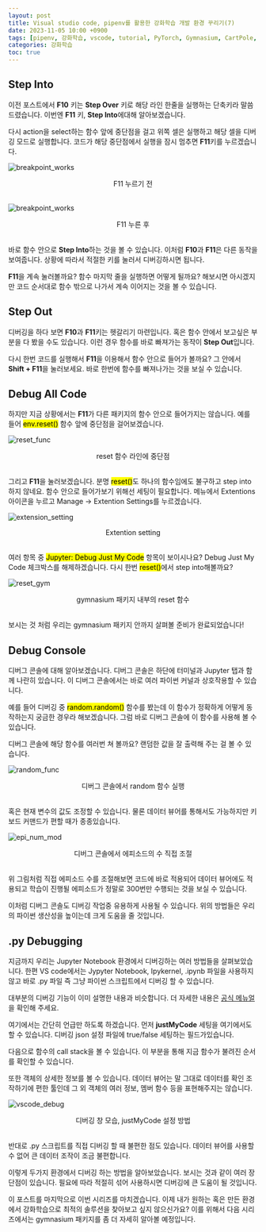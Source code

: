 ```yaml
---
layout: post
title: Visual studio code, pipenv를 활용한 강화학습 개발 환경 꾸리기(7)
date: 2023-11-05 10:00 +0900
tags: [pipenv, 강화학습, vscode, tutorial, PyTorch, Gymnasium, CartPole, debug, Jupyter Notebook]
categories: 강화학습
toc: true
---
```


## Step Into

이전 포스트에서 **F10** 키는 **Step Over** 키로 해당 라인 한줄을 실행하는 단축키라 말씀드렸습니다.
이번엔 **F11** 키, **Step Into**에대해 알아보겠습니다.

다시 action을 select하는 함수 앞에 중단점을 걸고 위쪽 셀은 실행하고 해당 셀을 디버깅 모드로 실행합니다.
코드가 해당 중단점에서 실행을 잠시 멈추면 **F11**키를 누르겠습니다.

![breakpoint_works](/assets/img/RL_6/breakpoint_works.png)
<center>F11 누르기 전</center>
<br/>

![breakpoint_works](/assets/img/RL_7/select_into.png)
<center>F11 누른 후</center>
<br/>

바로 함수 안으로 **Step Into**하는 것을 볼 수 있습니다.
이처럼 **F10**과 **F11**은 다른 동작을 보여줍니다.
상황에 따라서 적절한 키를 눌러서 디버깅하시면 됩니다.

**F11**을 계속 눌러볼까요?
함수 마지막 줄을 실행하면 어떻게 될까요?
해보시면 아시겠지만 코드 순서대로 함수 밖으로 나가서 계속 이어지는 것을 볼 수 있습니다.

## Step Out

디버깅을 하다 보면 **F10**과 **F11**키는 헷갈리기 마련입니다.
혹은 함수 안에서 보고싶은 부분을 다 봤을 수도 있습니다.
이런 경우 함수를 바로 빠져가는 동작이 **Step Out**입니다.

다시 한번 코드를 실행해서 **F11**을 이용해서 함수 안으로 들어가 볼까요?
그 안에서 **Shift + F11**을 눌러보세요.
바로 한번에 함수를 빠져나가는 것을 보실 수 있습니다.


## Debug All Code

하지만 지금 상황에서는 **F11**가 다른 패키지의 함수 안으로 들어가지는 않습니다.
예를 들어 <mark>env.reset()</mark> 함수 앞에 중단점을 걸어보겠습니다.

![reset_func](/assets/img/RL_7/reset_func.png)
<center>reset 함수 라인에 중단점</center>
<br/>

그리고 **F11**을 눌러보겠습니다.
분명 <mark>reset()</mark>도 하나의 함수임에도 불구하고 step into하지 않네요.
함수 안으로 들어가보기 위해선 세팅이 필요합니다.
메뉴에서 Extentions 아이콘을 누르고 Manage -> Extention Settings를 누르겠습니다.

![extension_setting](/assets/img/RL_7/extension_setting.png)
<center>Extention setting</center>
<br/>

여러 항목 중 <mark>Jupyter: Debug Just My Code</mark> 항목이 보이시나요?
Debug Just My Code 체크박스를 해제하겠습니다.
다시 한번 <mark>reset()</mark>에서 step into해볼까요?

![reset_gym](/assets/img/RL_7/reset_gym.png)
<center>gymnasium 패키지 내부의 reset 함수</center>
<br/>

보시는 것 처럼 우리는 gymnasium 패키지 안까지 살펴볼 준비가 완료되었습니다!

## Debug Console

디버그 콘솔에 대해 알아보겠습니다.
디버그 콘솔은 하단에 터미널과 Jupyter 탭과 함께 나란히 있습니다.
이 디버그 콘솔에서는 바로 여러 파이썬 커널과 상호작용할 수 있습니다.

예를 들어 디버깅 중 <mark>random.random()</mark> 함수를 봤는데 이 함수가 정확하게 어떻게 동작하는지 궁금한 경우라 해보겠습니다.
그럼 바로 디버그 콘솔에 이 함수를 사용해 볼 수 있습니다.

디버그 콘솔에 해당 함수를 여러번 쳐 볼까요?
랜덤한 값을 잘 출력해 주는 걸 볼 수 있습니다.

![random_func](/assets/img/RL_7/random_func.png)
<center>디버그 콘솔에서 random 함수 실행</center>
<br/>

혹은 현재 변수의 값도 조정할 수 있습니다.
물론 데이터 뷰어를 통해서도 가능하지만 키보드 커맨드가 편할 때가 종종있습니다.

![epi_num_mod](/assets/img/RL_7/epi_num_mod.png)
<center>디버그 콘솔에서 에피소드의 수 직접 조절</center>
<br/>

위 그림처럼 직접 에피소드 수를 조절해보면 코드에 바로 적용되어 데이터 뷰어에도 적용되고 학습이 진행될 에피소드가 정말로 300번만 수행되는 것을 보실 수 있습니다.

이처럼 디버그 콘솔도 디버깅 작업중 유용하게 사용될 수 있습니다.
위의 방법들은 우리의 파이썬 생산성을 높이는데 크게 도움을 줄 것입니다.

## .py Debugging

지금까지 우리는 Jupyter Notebook 환경에서 디버깅하는 여러 방법들을 살펴보았습니다.
한편 VS code에서는 Jypyter Notebook, Ipykernel, .ipynb 파일을 사용하지 않고 바로 .py 파일 즉 그냥 파이썬 스크립트에서 디버깅 할 수 있습니다.

대부분의 디버깅 기능이 이미 설명한 내용과 비슷합니다.
더 자세한 내용은 [공식 메뉴얼](https://code.visualstudio.com/docs/python/debugging)을 확인해 주세요.

여기에서는 간단히 언급만 하도록 하겠습니다.
먼저 **justMyCode** 세팅을 여기에서도 할 수 있습니다.
디버깅 json 설정 파일에 true/false 세팅하는 필드가있습니다.

다음으로 함수의 call stack을 볼 수 있습니다.
이 부분을 통해 지금 함수가 불려진 순서를 확인할 수 있습니다.

또한 객체의 상세한 정보를 볼 수 있습니다.
데이터 뷰어는 말 그대로 데이터를 확인 조작하기에 편한 툴인데 그 외 객체의 여러 정보, 멤버 함수 등을 표현해주지는 않습니다.

![vscode_debug](/assets/img/RL_7/vscode_debug.png)
<center>디버깅 창 모습, justMyCode 설정 방법</center>
<br/>

반대로 .py 스크립트를 직접 디버깅 할 때 불편한 점도 있습니다.
데이터 뷰어를 사용할 수 없어 큰 데이터 조작이 조금 불편합니다.

이렇게 두가지 환경에서 디버깅 하는 방법을 알아보았습니다.
보시는 것과 같이 여러 장단점이 있습니다.
필요에 따라 적절히 섞어 사용하시면 디버깅에 큰 도움이 될 것입니다.

이 포스트를 마지막으로 이번 시리즈를 마치겠습니다.
이제 내가 원하는 혹은 만든 환경에서 강화학습으로 최적의 솔루션을 찾아보고 싶지 않으신가요?
이를 위해서 다음 시리즈에서는 gymnasium 패키지를 좀 더 자세히 알아볼 예정입니다.